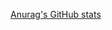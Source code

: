 [Anurag's GitHub stats](https://github-readme-stats.vercel.app/api?username=Programador753&show_icons=true&theme=transparent)
